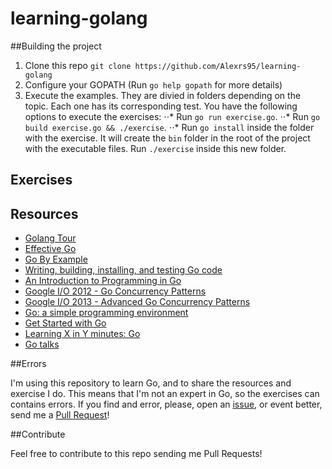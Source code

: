 # learning-golang


##Building the project

1. Clone this repo `git clone https://github.com/Alexrs95/learning-golang`
2. Configure your GOPATH (Run `go help gopath` for more details)
3. Execute the examples. They are divied in folders depending on the topic. Each one has its corresponding test. You have the following options to execute the exercises:
⋅⋅* Run `go run exercise.go`.
⋅⋅* Run `go build exercise.go && ./exercise`.
⋅⋅* Run `go install` inside the folder with the exercise. It will create the `bin` folder in the root of the project with the executable files. Run `./exercise` inside this new folder.

## Exercises



## Resources

* [Golang Tour](https://tour.golang.org)
* [Effective Go](https://golang.org/doc/effective_go.html)
* [Go By Example](https://gobyexample.com/)
* [Writing, building, installing, and testing Go code](https://www.youtube.com/watch?v=XCsL89YtqCs)
* [An Introduction to Programming in Go](http://www.golang-book.com/books/intro)
* [Google I/O 2012 - Go Concurrency Patterns](https://www.youtube.com/watch?v=f6kdp27TYZs)
* [Google I/O 2013 - Advanced Go Concurrency Patterns](https://www.youtube.com/watch?v=QDDwwePbDtw)
* [Go: a simple programming environment](https://vimeo.com/53221558)
* [Get Started with Go](https://www.youtube.com/watch?v=2KmHtgtEZ1s)
* [Learning X in Y minutes: Go](http://learnxinyminutes.com/docs/go/)
* [Go talks](https://talks.golang.org/)

##Errors

I'm using this repository to learn Go, and to share the resources and exercise I do. This means that I'm not an expert in Go, so the exercises can contains errors. If you find and error, please, open an [issue](https://github.com/Alexrs95/learning-golang/issues), or event better, send me a [Pull Request](https://github.com/Alexrs95/learning-golang/pulls)!

##Contribute

Feel free to contribute to this repo sending me Pull Requests!

